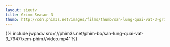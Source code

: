 ```yaml
---
layout: sieutv
title: Grimm Season 3
thumb: http://cdn.phim3s.net/images/films/thumb/san-lung-quai-vat-3-grimm-season-3-2013.jpg
---
```

{% include jwpadv src='//phim3s.net/phim-bo/san-lung-quai-vat-3_7947/xem-phim//video.mp4' %}